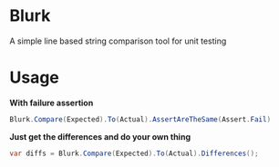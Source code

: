 # Blurk
A simple line based string comparison tool for unit testing

# Usage

**With failure assertion**

```cs
Blurk.Compare(Expected).To(Actual).AssertAreTheSame(Assert.Fail)
```

**Just get the differences and do your own thing**

```cs
var diffs = Blurk.Compare(Expected).To(Actual).Differences();
```

